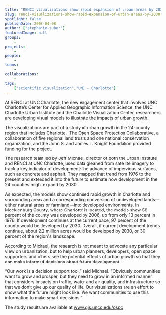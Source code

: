 ```yaml
---
title: "RENCI visualizations show rapid expansion of urban areas by 2030"
slug: renci-visualizations-show-rapid-expansion-of-urban-areas-by-2030
spotlight: false
publishDate: 2008-04-08
author: ["stephanie-suber"]
featuredImage: null
groups:
    - 
projects:
    - 
people:
    - 
teams: 
    - 
collaborations:
    - 
tags:
    ["scientific visualization","UNC - Charlotte"]
---
```

At RENCI at UNC Charlotte, the new engagement center that involves UNC Charlotte’s Center for Applied Geographic Information Science, the UNC Charlotte Urban Institute and the Charlotte Visualization Center, researchers are developing visual models to illustrate the impacts of urban growth.<!--more-->

The visualizations are part of a study of urban growth in the 24-county region that includes Charlotte.  The Open Space Protection Collaborative, a collaboration of five regional land trusts and one national conservation organization, and the John S. and James L. Knight Foundation provided funding for the project.

The research team led by Jeff Michael, director of both the Urban Institute and RENCI at UNC Charlotte, used data gleaned from satellite imagery to track a key indicator of development: the advance of impervious surfaces, such as concrete and asphalt. They mapped that trend from 1976 to the present and extended it into the future to estimate how development in the 24 counties might expand by 2030.

As expected, the models show continued rapid growth in Charlotte and surrounding areas and a corresponding conversion of undeveloped lands—either natural areas or farmland—into developed environments. In Mecklenburg County, where Charlotte is located, the models show 58 percent of the county was developed by 2006, up from only 13 percent in 1976. If development continues at the current pace, 97 percent of the county would be developed by 2030. Overall, if current development trends continue, about 2.2 million acres would be developed by 2030, or 30 percent of the region's landscape.

According to Michael, the research is not meant to advocate any particular view on urbanization, but to help urban planners, developers, open space supporters and others see the potential effects of urban growth so that they can make informed decisions about future development.

“Our work is a decision support tool,” said Michael. “Obviously communities want to grow and prosper, but they need to grow in an informed manner that considers impacts on traffic, water and air quality, and infrastructure so that we don’t give up our quality of life. Our visualizations are an effort to show what the future might look like. We want communities to use this information to make smart decisions.”

The study results are  available at www.gis.uncc.edu/ospc
